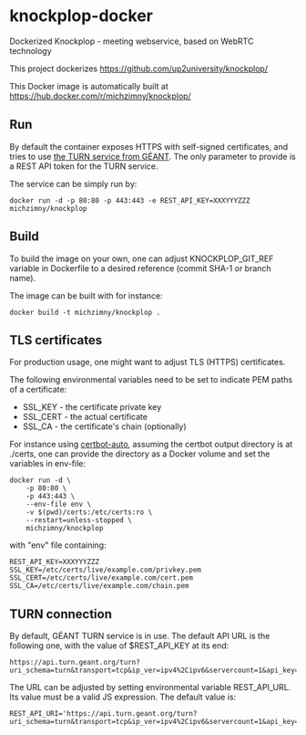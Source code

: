 # knockplop-docker
Dockerized Knockplop - meeting webservice, based on WebRTC technology

This project dockerizes https://github.com/up2university/knockplop/

This Docker image is automatically built at https://hub.docker.com/r/michzimny/knockplop/

## Run

By default the container exposes HTTPS with self-signed certificates, and tries to use [the TURN service from GÉANT](https://turn.geant.org/). The only parameter to provide is a REST API token for the TURN service.

The service can be simply run by:

```
docker run -d -p 80:80 -p 443:443 -e REST_API_KEY=XXXYYYZZZ michzimny/knockplop
```

## Build

To build the image on your own, one can adjust KNOCKPLOP_GIT_REF variable in Dockerfile to a desired reference (commit SHA-1 or branch name).

The image can be built with for instance:

```
docker build -t michzimny/knockplop .
```

## TLS certificates

For production usage, one might want to adjust TLS (HTTPS) certificates.

The following environmental variables need to be set to indicate PEM paths of a certificate:

* SSL_KEY - the certificate private key
* SSL_CERT - the actual certificate
* SSL_CA - the certificate's chain (optionally)

For instance using [certbot-auto](https://certbot.eff.org/docs/install.html#certbot-auto), assuming the certbot output directory is at ./certs, one can provide the directory as a Docker volume and set the variables in env-file:

```
docker run -d \
    -p 80:80 \
    -p 443:443 \
    --env-file env \
    -v $(pwd)/certs:/etc/certs:ro \
    --restart=unless-stopped \
    michzimny/knockplop
```

with "env" file containing:

```
REST_API_KEY=XXXYYYZZZ
SSL_KEY=/etc/certs/live/example.com/privkey.pem
SSL_CERT=/etc/certs/live/example.com/cert.pem
SSL_CA=/etc/certs/live/example.com/chain.pem
```

## TURN connection

By default, GÉANT TURN service is in use. The default API URL is the following one, with the value of $REST_API_KEY at its end:

```
https://api.turn.geant.org/turn?uri_schema=turn&transport=tcp&ip_ver=ipv4%2Cipv6&servercount=1&api_key=XXXYYYZZZ
```

The URL can be adjusted by setting environmental variable REST_API_URL. Its value must be a valid JS expression. The default value is:

```
REST_API_URI='https://api.turn.geant.org/turn?uri_schema=turn&transport=tcp&ip_ver=ipv4%2Cipv6&servercount=1&api_key='+config.REST_API_KEY
```
